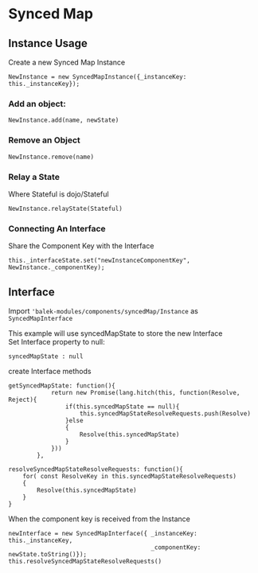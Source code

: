 # Synced Map

## Instance Usage
Create a new Synced Map Instance

    NewInstance = new SyncedMapInstance({_instanceKey: this._instanceKey});

### Add an object:

    NewInstance.add(name, newState)

### Remove an Object

    NewInstance.remove(name)

### Relay a State
Where Stateful is dojo/Stateful

    NewInstance.relayState(Stateful)

### Connecting An Interface
Share the Component Key with the Interface

    this._interfaceState.set("newInstanceComponentKey", NewInstance._componentKey);



## Interface
Import `'balek-modules/components/syncedMap/Instance` as `SyncedMapInterface`

This example will use syncedMapState to store the new Interface  
Set Interface property to null:  
    
    syncedMapState : null

create Interface methods

    getSyncedMapState: function(){
                return new Promise(lang.hitch(this, function(Resolve, Reject){
                    if(this.syncedMapState == null){
                        this.syncedMapStateResolveRequests.push(Resolve)
                    }else
                    {
                        Resolve(this.syncedMapState)
                    }
                }))
            },

    resolveSyncedMapStateResolveRequests: function(){
        for( const ResolveKey in this.syncedMapStateResolveRequests)
        {
            Resolve(this.syncedMapState)
        }
    }

When the component key is received from the Instance
    
    newInterface = new SyncedMapInterface({ _instanceKey: this._instanceKey, 
                                            _componentKey: newState.toString()});
    this.resolveSyncedMapStateResolveRequests()

